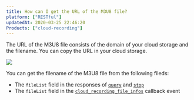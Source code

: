 ```yaml
---
title: How can I get the URL of the M3U8 file?
platform: ["RESTful"]
updatedAt: 2020-03-25 22:46:20
Products: ["cloud-recording"]
---
```

The URL of the M3U8 file consists of the domain of your cloud storage and the filename. You can copy the URL in your cloud storage.

![](https://web-cdn.agora.io/docs-files/1556174270602)

You can get the filename of the M3U8 file from the following fileds:
- The `fileList` field in the responses of [`query`](https://docs.agora.io/en/cloud-recording/cloud_recording_api_rest#query) and [`stop`](https://docs.agora.io/en/cloud-recording/cloud_recording_api_rest#stop) 
- The `fileList` field in the [`cloud_recording_file_infos`](https://docs.agora.io/cn/cloud-recording/cloud_recording_callback_rest#a-name4acloud_recording_file_infos) callback event